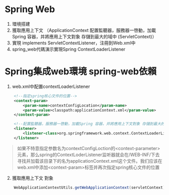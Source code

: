# Spring Web

1. 環境搭建 
2. 獲取應用上下文 （ApplicationContext 配置監聽器，服務器一啓動，加載Spring 容器，并將應用上下文對象 存儲到最大的域中 (ServletContext)）
3. 實現 implements ServletContextListener，注冊到Web.xml中
4. spring_web代碼演示實現Spring ContextLoaderListener



# Spring集成web環境 spring-web依賴

1. web.xml中配置contextLoaderListener

```xml
    <!--指定spring核心文件的位置-->
	<context-param>
        <param-name>contextConfigLocation</param-name>
        <param-value>classpath:applicationContext.xml</param-value>
    </context-param>

	<!--配置監聽器，服務器一啓動，加載Spring 容器，并將應用上下文對象 存儲到最大的域中-->
    <listener>
        <listener-class>org.springframework.web.context.ContextLoaderListener</listener-class>
    </listener>
```

>如果不特意指定参数名为contextConfigLoction的\<context-parameter>元素，那么spring的ContextLoderListener监听器就会在/WEB-INF/下去寻找并加载该目录下的名为applicationContext.xml这个文件。我们应该在web.xml中添加\<context-param>标签并再次指定spring核心文件的位置

2. 獲取應用上下文 對象

```java
	WebApplicationContextUtils.getWebApplicationContext(servletContext);
```

